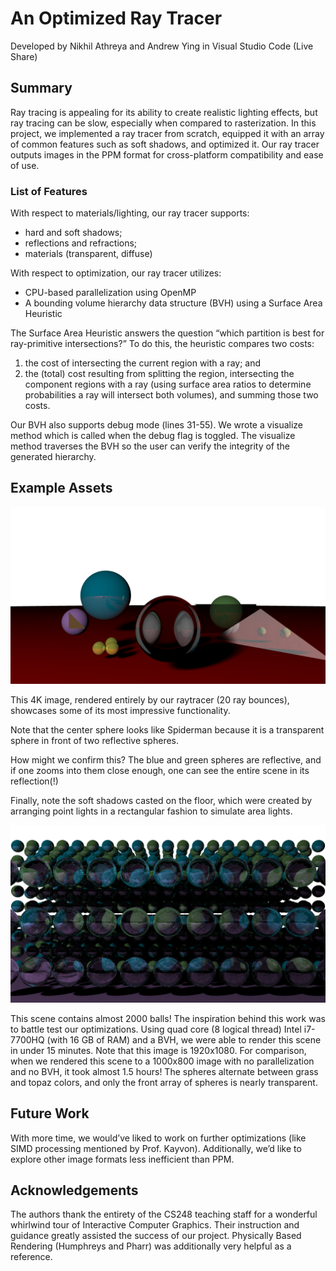 # An Optimized Ray Tracer

Developed by Nikhil Athreya and Andrew Ying in Visual Studio Code (Live Share)

## Summary
Ray tracing is appealing for its ability to create realistic lighting effects, but ray tracing can be slow, especially when compared to rasterization. In this project, we implemented a ray tracer from scratch, equipped it with an array of common features such as soft shadows, and optimized it. Our ray tracer outputs images in the PPM format for cross-platform compatibility and ease of use. 

### List of Features
With respect to materials/lighting, our ray tracer supports:

* hard and soft shadows;
* reflections and refractions;
* materials (transparent, diffuse)

With respect to optimization, our ray tracer utilizes: 

* CPU-based parallelization using OpenMP
* A bounding volume hierarchy data structure (BVH) using a Surface Area Heuristic

The Surface Area Heuristic answers the question “which partition is best for ray-primitive intersections?” To do this, the heuristic compares two costs:

1. the cost of intersecting the current region with a ray; and
2. the (total) cost resulting from splitting the region, intersecting the component regions with a ray (using surface area ratios to determine probabilities a ray will intersect both volumes), and summing those two costs.

Our BVH also supports debug mode (lines 31-55). We wrote a visualize method which is called when the debug flag is toggled. The visualize method traverses the BVH so the user can verify the integrity of the generated hierarchy. 

## Example Assets
![Assignment 3, but Dark Mode and on Crack](img/scene1.png)

This 4K image, rendered entirely by our raytracer (20 ray bounces), showcases some of its most impressive functionality.

Note that the center sphere looks like Spiderman because it is a transparent sphere in front of two reflective spheres.

How might we confirm this? The blue and green spheres are reflective, and if one zooms into them close enough, one can see the entire scene in its reflection(!) 

Finally, note the soft shadows casted on the floor, which were created by arranging point lights in a rectangular fashion to simulate area lights.

![Balls!](img/scene2.png)

This scene contains almost 2000 balls! The inspiration behind this work was to battle test our optimizations. Using quad core (8 logical thread) Intel i7-7700HQ (with 16 GB of RAM) and a BVH, we were able to render this scene in under 15 minutes. Note that this image is 1920x1080. For comparison, when we rendered this scene to a 1000x800 image with no parallelization and no BVH, it took almost 1.5 hours! The spheres alternate between grass and topaz colors, and only the front array of spheres is nearly transparent. 

## Future Work
With more time, we would’ve liked to work on further optimizations (like SIMD processing mentioned by Prof. Kayvon). Additionally, we’d like to explore other image formats less inefficient than PPM. 

## Acknowledgements 
The authors thank the entirety of the CS248 teaching staff for a wonderful whirlwind tour of Interactive Computer Graphics. Their instruction and guidance greatly assisted the success of our project. Physically Based Rendering (Humphreys and Pharr) was additionally very helpful as a reference.  

